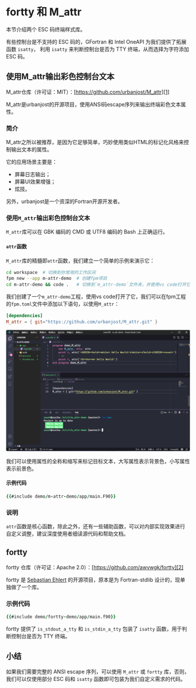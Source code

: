 # fortty 和 M_attr

本节介绍两个 ESC 码终端样式库。

有些控制台是不支持的 ESC 码的，GFortran 和 Intel OneAPI 为我们提供了拓展函数 `isatty`，
利用 `isatty` 来判断控制台是否为 TTY 终端，从而选择为字符添加 ESC 码。

## 使用M_attr输出彩色控制台文本

M_attr仓库（许可证：MIT）：[https://github.com/urbanjost/M_attr][1]

M_attr是urbanjost的开源项目，使用ANSI码escape序列来输出终端彩色文本属性。

<!-- @todo: LOGO -->

[1]: https://github.com/urbanjost/M_attr

### 简介

M_attr之所以被推荐，是因为它足够简单，巧妙使用类似HTML的标记化风格来控制输出文本的属性。

它的应用场景主要是：
- 屏幕日志输出；
- 屏幕UI效果增强；
- 炫技。

另外，urbanjost是一个资深的Fortran开源开发者。

### 使用`M_attr`输出彩色控制台文本

`M_attr`库可以在 GBK 编码的 CMD 或 UTF8 编码的 Bash 上正确运行。

#### `attr`函数

`M_attr`库的精髓即`attr`函数，我们建立一个简单的示例来演示它：

```sh
cd workspace  # 切换到你常用的工作区间
fpm new --app m-attr-demo  # 创建fpm项目
cd m-attr-demo && code .   # 切换到`m_attr-demo`文件夹，并使用vs code打开它
```

我们创建了一个`m_attr-demo`工程，使用vs code打开了它，我们可以在fpm工程的`fpm.toml`文件中添加以下语句，以使用`M_attr`：

```toml
[dependencies]
M_attr = { git="https://github.com/urbanjost/M_attr.git" }
```

![M_attr-demo](media/M_attr-demo.png)

我们可以使用属性的全称和缩写来标记目标文本，大写属性表示背景色，小写属性表示前景色。

#### 示例代码

```fortran
{{#include demo/m-attr-demo/app/main.F90}}
```

### 说明

`attr`函数是核心函数，除此之外，还有一些辅助函数，可以对内部实现效果进行自定义调整，建议深度使用者细读源代码和帮助文档。

## fortty

fortty 仓库（许可证：Apache 2.0）：[https://github.com/awvwgk/fortty][2]

fortty 是 [Sebastian Ehlert][3] 的开源项目，原本是为 Fortran-stdlib 设计的，现单独做了一个库。

<!-- @todo: LOGO -->

[2]: https://github.com/awvwgk/fortty
[3]: https://github.com/awvwgk

### 示例代码

```fortran
{{#include demo/fortty-demo/app/main.f90}}
```

fortty 提供了 `is_stdout_a_tty` 和 `is_stdin_a_tty` 包装了 `isatty` 函数，用于判断控制台是否为 TTY 终端。

## 小结

如果我们需要完整的 ANSI escape 序列，可以使用 `M_attr` 或 `fortty` 库，否则，我们可以仅使用部分 ESC 码和 `isatty`
函数即可包装为我们自定义需求的代码。

